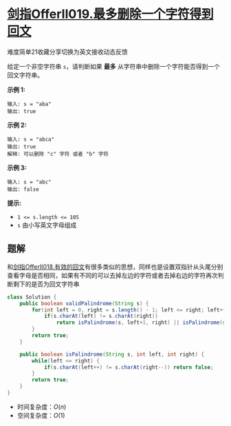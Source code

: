 # [剑指OfferII019.最多删除一个字符得到回文](https://leetcode-cn.com/problems/RQku0D/)

难度简单21收藏分享切换为英文接收动态反馈

给定一个非空字符串 `s`，请判断如果 **最多** 从字符串中删除一个字符能否得到一个回文字符串。

 **示例 1:**

```
输入: s = "aba"
输出: true
```

**示例 2:**

```
输入: s = "abca"
输出: true
解释: 可以删除 "c" 字符 或者 "b" 字符
```

**示例 3:**

```
输入: s = "abc"
输出: false
```

**提示:**

- `1 <= s.length <= 105`
- `s` 由小写英文字母组成

## 题解

和[剑指OfferII018.有效的回文](剑指OfferII018.有效的回文.md)有很多类似的思想，同样也是设置双指针从头尾分别查看字母是否相同，如果有不同的可以去掉左边的字符或者去掉右边的字符再次判断剩下的是否为回文字符串

```java
class Solution {
    public boolean validPalindrome(String s) {
        for(int left = 0, right = s.length() - 1; left <= right; left++, right--) {
            if(s.charAt(left) != s.charAt(right))
                return isPalindrome(s, left+1, right) || isPalindrome(s, left, right - 1);
        }
        return true;
    }

    public boolean isPalindrome(String s, int left, int right) {
        while(left <= right) {
            if(s.charAt(left++) != s.charAt(right--)) return false;
        }
        return true;
    }
}
```

* 时间复杂度：$O(n)$
* 空间复杂度：$O(1)$